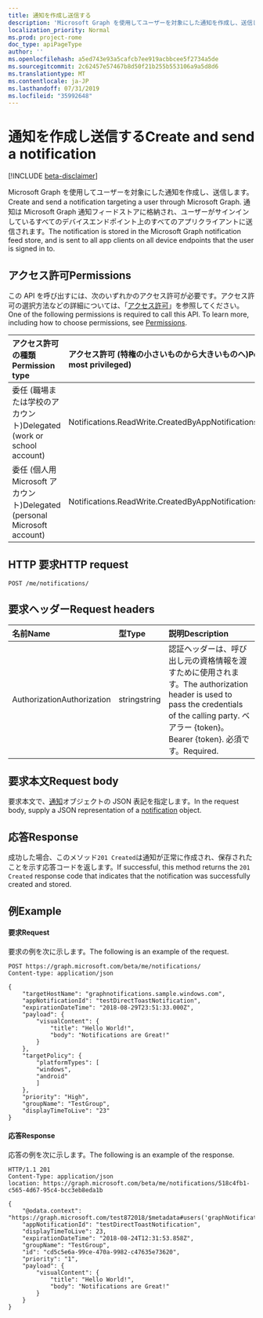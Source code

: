 ```yaml
---
title: 通知を作成し送信する
description: 'Microsoft Graph を使用してユーザーを対象にした通知を作成し、送信します。 通知は Microsoft Graph 通知フィードストアに格納され、ユーザーがサインインしているすべてのデバイスエンドポイント上のすべてのアプリクライアントに送信されます。  '
localization_priority: Normal
ms.prod: project-rome
doc_type: apiPageType
author: ''
ms.openlocfilehash: a5ed743e93a5cafcb7ee919acbbcee5f2734a5de
ms.sourcegitcommit: 2c62457e57467b8d50f21b255b553106a9a5d8d6
ms.translationtype: MT
ms.contentlocale: ja-JP
ms.lasthandoff: 07/31/2019
ms.locfileid: "35992648"
---
```

# <a name="create-and-send-a-notification"></a><span data-ttu-id="9610f-104">通知を作成し送信する</span><span class="sxs-lookup"><span data-stu-id="9610f-104">Create and send a notification</span></span>
[!INCLUDE [beta-disclaimer](../../includes/beta-disclaimer.md)]

<span data-ttu-id="9610f-105">Microsoft Graph を使用してユーザーを対象にした通知を作成し、送信します。</span><span class="sxs-lookup"><span data-stu-id="9610f-105">Create and send a notification targeting a user through Microsoft Graph.</span></span> <span data-ttu-id="9610f-106">通知は Microsoft Graph 通知フィードストアに格納され、ユーザーがサインインしているすべてのデバイスエンドポイント上のすべてのアプリクライアントに送信されます。</span><span class="sxs-lookup"><span data-stu-id="9610f-106">The notification is stored in the Microsoft Graph notification feed store, and is sent to all app clients on all device endpoints that the user is signed in to.</span></span>  
## <a name="permissions"></a><span data-ttu-id="9610f-107">アクセス許可</span><span class="sxs-lookup"><span data-stu-id="9610f-107">Permissions</span></span>
<span data-ttu-id="9610f-p103">この API を呼び出すには、次のいずれかのアクセス許可が必要です。アクセス許可の選択方法などの詳細については、「[アクセス許可](/graph/permissions-reference)」を参照してください。</span><span class="sxs-lookup"><span data-stu-id="9610f-p103">One of the following permissions is required to call this API. To learn more, including how to choose permissions, see [Permissions](/graph/permissions-reference).</span></span>

|<span data-ttu-id="9610f-110">アクセス許可の種類</span><span class="sxs-lookup"><span data-stu-id="9610f-110">Permission type</span></span>      | <span data-ttu-id="9610f-111">アクセス許可 (特権の小さいものから大きいものへ)</span><span class="sxs-lookup"><span data-stu-id="9610f-111">Permissions (from least to most privileged)</span></span>              |
|:--------------------|:---------------------------------------------------------|
|<span data-ttu-id="9610f-112">委任 (職場または学校のアカウント)</span><span class="sxs-lookup"><span data-stu-id="9610f-112">Delegated (work or school account)</span></span> | <span data-ttu-id="9610f-113">Notifications.ReadWrite.CreatedByApp</span><span class="sxs-lookup"><span data-stu-id="9610f-113">Notifications.ReadWrite.CreatedByApp</span></span>    |
|<span data-ttu-id="9610f-114">委任 (個人用 Microsoft アカウント)</span><span class="sxs-lookup"><span data-stu-id="9610f-114">Delegated (personal Microsoft account)</span></span> | <span data-ttu-id="9610f-115">Notifications.ReadWrite.CreatedByApp</span><span class="sxs-lookup"><span data-stu-id="9610f-115">Notifications.ReadWrite.CreatedByApp</span></span>    |

## <a name="http-request"></a><span data-ttu-id="9610f-116">HTTP 要求</span><span class="sxs-lookup"><span data-stu-id="9610f-116">HTTP request</span></span>

<!-- { "blockType": "ignored" } -->

```http
POST /me/notifications/
```
## <a name="request-headers"></a><span data-ttu-id="9610f-117">要求ヘッダー</span><span class="sxs-lookup"><span data-stu-id="9610f-117">Request headers</span></span>
|<span data-ttu-id="9610f-118">名前</span><span class="sxs-lookup"><span data-stu-id="9610f-118">Name</span></span> | <span data-ttu-id="9610f-119">型</span><span class="sxs-lookup"><span data-stu-id="9610f-119">Type</span></span> | <span data-ttu-id="9610f-120">説明</span><span class="sxs-lookup"><span data-stu-id="9610f-120">Description</span></span>|
|:----|:-----|:-----------|
|<span data-ttu-id="9610f-121">Authorization</span><span class="sxs-lookup"><span data-stu-id="9610f-121">Authorization</span></span> | <span data-ttu-id="9610f-122">string</span><span class="sxs-lookup"><span data-stu-id="9610f-122">string</span></span> |<span data-ttu-id="9610f-123">認証ヘッダーは、呼び出し元の資格情報を渡すために使用されます。</span><span class="sxs-lookup"><span data-stu-id="9610f-123">The authorization header is used to pass the credentials of the calling party.</span></span> <span data-ttu-id="9610f-124">ベアラー {token}。</span><span class="sxs-lookup"><span data-stu-id="9610f-124">Bearer {token}.</span></span> <span data-ttu-id="9610f-125">必須です。</span><span class="sxs-lookup"><span data-stu-id="9610f-125">Required.</span></span> |
## <a name="request-body"></a><span data-ttu-id="9610f-126">要求本文</span><span class="sxs-lookup"><span data-stu-id="9610f-126">Request body</span></span>
<span data-ttu-id="9610f-127">要求本文で、[通知](../resources/projectrome-notification.md)オブジェクトの JSON 表記を指定します。</span><span class="sxs-lookup"><span data-stu-id="9610f-127">In the request body, supply a JSON representation of a [notification](../resources/projectrome-notification.md) object.</span></span>

## <a name="response"></a><span data-ttu-id="9610f-128">応答</span><span class="sxs-lookup"><span data-stu-id="9610f-128">Response</span></span>
<span data-ttu-id="9610f-129">成功した場合、このメソッド`201 Created`は通知が正常に作成され、保存されたことを示す応答コードを返します。</span><span class="sxs-lookup"><span data-stu-id="9610f-129">If successful, this method returns the `201 Created` response code that indicates that the notification was successfully created and stored.</span></span> 
## <a name="example"></a><span data-ttu-id="9610f-130">例</span><span class="sxs-lookup"><span data-stu-id="9610f-130">Example</span></span>
#### <a name="request"></a><span data-ttu-id="9610f-131">要求</span><span class="sxs-lookup"><span data-stu-id="9610f-131">Request</span></span>
<span data-ttu-id="9610f-132">要求の例を次に示します。</span><span class="sxs-lookup"><span data-stu-id="9610f-132">The following is an example of the request.</span></span>

```http
POST https://graph.microsoft.com/beta/me/notifications/
Content-type: application/json

{
    "targetHostName": "graphnotifications.sample.windows.com",
    "appNotificationId": "testDirectToastNotification",
    "expirationDateTime": "2018-08-29T23:51:33.000Z",
    "payload": {
        "visualContent": {
            "title": "Hello World!",
            "body": "Notifications are Great!"
        }
    },
    "targetPolicy": {
        "platformTypes": [
        "windows",
        "android"
        ]
    },
    "priority": "High",
    "groupName": "TestGroup",
    "displayTimeToLive": "23"
}
```

#### <a name="response"></a><span data-ttu-id="9610f-133">応答</span><span class="sxs-lookup"><span data-stu-id="9610f-133">Response</span></span>
<span data-ttu-id="9610f-134">応答の例を次に示します。</span><span class="sxs-lookup"><span data-stu-id="9610f-134">The following is an example of the response.</span></span>

```http
HTTP/1.1 201
Content-Type: application/json
location: https://graph.microsoft.com/beta/me/notifications/518c4fb1-c565-4d67-95c4-bcc3eb8eda1b

{
    "@odata.context": "https://graph.microsoft.com/test872018/$metadata#users('graphNotificationsUser%40contoso.com')/notifications/$entity",
    "appNotificationId": "testDirectToastNotification",
    "displayTimeToLive": 23,
    "expirationDateTime": "2018-08-24T12:31:53.858Z",
    "groupName": "TestGroup",
    "id": "cd5c5e6a-99ce-470a-9982-c47635e73620",
    "priority": "1",
    "payload": {
        "visualContent": {
            "title": "Hello World!",
            "body": "Notifications are Great!"
        }
    }
}
```


